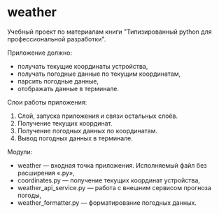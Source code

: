 # weather
Учебный проект по материалам книги "Типизированный python для профессиональной разработки".

Приложение должно:
 - получать текущие координаты устройства,
 - получать погодные данные по текущим координатам,
 - парсить погодные данные,
 - отображать данные в терминале.

Слои работы приложения:
 1. Слой, запуска приложения и связи остальных слоёв.
 2. Получение текущих координат.
 3. Получение погодных данных по координатам.
 4. Вывод погодных данных в терминале.

Модули:
 - weather — входная точка приложения. Исполняемый файл без расширения «.py»,
 - coordinates.py — получение текущих координат устройства,
 - weather_api_service.py — работа с внешним сервисом прогноза погоды,
 - weather_formatter.py — форматирование погодных данных.